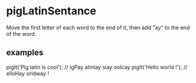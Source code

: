# pigLatinSentance
Move the first letter of each word to the end of it, then add "ay" to the end of the word.

## examples
pigIt('Pig latin is cool'); // igPay atinlay siay oolcay
pigIt('Hello world !');     // elloHay orldway !
